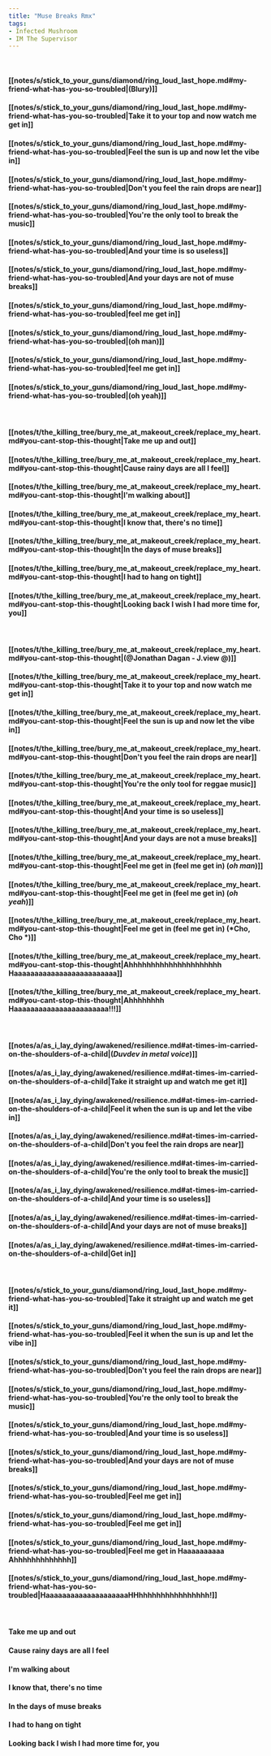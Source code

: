 ```yaml
---
title: "Muse Breaks Rmx"
tags:
- Infected Mushroom
- IM The Supervisor
---
```

&nbsp;
#### [[notes/s/stick_to_your_guns/diamond/ring_loud_last_hope.md#my-friend-what-has-you-so-troubled|(Blury)]]
#### [[notes/s/stick_to_your_guns/diamond/ring_loud_last_hope.md#my-friend-what-has-you-so-troubled|Take it to your top and now watch me get in]]
#### [[notes/s/stick_to_your_guns/diamond/ring_loud_last_hope.md#my-friend-what-has-you-so-troubled|Feel the sun is up and now let the vibe in]]
#### [[notes/s/stick_to_your_guns/diamond/ring_loud_last_hope.md#my-friend-what-has-you-so-troubled|Don't you feel the rain drops are near]]
#### [[notes/s/stick_to_your_guns/diamond/ring_loud_last_hope.md#my-friend-what-has-you-so-troubled|You're the only tool to break the music]]
#### [[notes/s/stick_to_your_guns/diamond/ring_loud_last_hope.md#my-friend-what-has-you-so-troubled|And your time is so useless]]
#### [[notes/s/stick_to_your_guns/diamond/ring_loud_last_hope.md#my-friend-what-has-you-so-troubled|And your days are not of muse breaks]]
#### [[notes/s/stick_to_your_guns/diamond/ring_loud_last_hope.md#my-friend-what-has-you-so-troubled|feel me get in]]
#### [[notes/s/stick_to_your_guns/diamond/ring_loud_last_hope.md#my-friend-what-has-you-so-troubled|(oh man)]]
#### [[notes/s/stick_to_your_guns/diamond/ring_loud_last_hope.md#my-friend-what-has-you-so-troubled|feel me get in]]
#### [[notes/s/stick_to_your_guns/diamond/ring_loud_last_hope.md#my-friend-what-has-you-so-troubled|(oh yeah)]]
&nbsp;
#### [[notes/t/the_killing_tree/bury_me_at_makeout_creek/replace_my_heart.md#you-cant-stop-this-thought|Take me up and out]]
#### [[notes/t/the_killing_tree/bury_me_at_makeout_creek/replace_my_heart.md#you-cant-stop-this-thought|Cause rainy days are all I feel]]
#### [[notes/t/the_killing_tree/bury_me_at_makeout_creek/replace_my_heart.md#you-cant-stop-this-thought|I'm walking about]]
#### [[notes/t/the_killing_tree/bury_me_at_makeout_creek/replace_my_heart.md#you-cant-stop-this-thought|I know that, there's no time]]
#### [[notes/t/the_killing_tree/bury_me_at_makeout_creek/replace_my_heart.md#you-cant-stop-this-thought|In the days of muse breaks]]
#### [[notes/t/the_killing_tree/bury_me_at_makeout_creek/replace_my_heart.md#you-cant-stop-this-thought|I had to hang on tight]]
#### [[notes/t/the_killing_tree/bury_me_at_makeout_creek/replace_my_heart.md#you-cant-stop-this-thought|Looking back I wish I had more time for, you]]
&nbsp;
#### [[notes/t/the_killing_tree/bury_me_at_makeout_creek/replace_my_heart.md#you-cant-stop-this-thought|(@Jonathan Dagan - J.view @)]]
#### [[notes/t/the_killing_tree/bury_me_at_makeout_creek/replace_my_heart.md#you-cant-stop-this-thought|Take it to your top and now watch me get in]]
#### [[notes/t/the_killing_tree/bury_me_at_makeout_creek/replace_my_heart.md#you-cant-stop-this-thought|Feel the sun is up and now let the vibe in]]
#### [[notes/t/the_killing_tree/bury_me_at_makeout_creek/replace_my_heart.md#you-cant-stop-this-thought|Don't you feel the rain drops are near]]
#### [[notes/t/the_killing_tree/bury_me_at_makeout_creek/replace_my_heart.md#you-cant-stop-this-thought|You're the only tool for reggae music]]
#### [[notes/t/the_killing_tree/bury_me_at_makeout_creek/replace_my_heart.md#you-cant-stop-this-thought|And your time is so useless]]
#### [[notes/t/the_killing_tree/bury_me_at_makeout_creek/replace_my_heart.md#you-cant-stop-this-thought|And your days are not a muse breaks]]
#### [[notes/t/the_killing_tree/bury_me_at_makeout_creek/replace_my_heart.md#you-cant-stop-this-thought|Feel me get in  (feel me get in) (*oh man*)]]
#### [[notes/t/the_killing_tree/bury_me_at_makeout_creek/replace_my_heart.md#you-cant-stop-this-thought|Feel me get in  (feel me get in) (*oh yeah*)]]
#### [[notes/t/the_killing_tree/bury_me_at_makeout_creek/replace_my_heart.md#you-cant-stop-this-thought|Feel me get in  (feel me get in) (*Cho, Cho *)]]
#### [[notes/t/the_killing_tree/bury_me_at_makeout_creek/replace_my_heart.md#you-cant-stop-this-thought|Ahhhhhhhhhhhhhhhhhhhhh Haaaaaaaaaaaaaaaaaaaaaaaaa]]
#### [[notes/t/the_killing_tree/bury_me_at_makeout_creek/replace_my_heart.md#you-cant-stop-this-thought|Ahhhhhhhh Haaaaaaaaaaaaaaaaaaaaaaa!!!]]
&nbsp;
#### [[notes/a/as_i_lay_dying/awakened/resilience.md#at-times-im-carried-on-the-shoulders-of-a-child|(*Duvdev in metal voice*)]]
#### [[notes/a/as_i_lay_dying/awakened/resilience.md#at-times-im-carried-on-the-shoulders-of-a-child|Take it straight up and watch me get it]]
#### [[notes/a/as_i_lay_dying/awakened/resilience.md#at-times-im-carried-on-the-shoulders-of-a-child|Feel it when the sun is up and let the vibe in]]
#### [[notes/a/as_i_lay_dying/awakened/resilience.md#at-times-im-carried-on-the-shoulders-of-a-child|Don't you feel the rain drops are near]]
#### [[notes/a/as_i_lay_dying/awakened/resilience.md#at-times-im-carried-on-the-shoulders-of-a-child|You're the only tool to break the music]]
#### [[notes/a/as_i_lay_dying/awakened/resilience.md#at-times-im-carried-on-the-shoulders-of-a-child|And your time is so useless]]
#### [[notes/a/as_i_lay_dying/awakened/resilience.md#at-times-im-carried-on-the-shoulders-of-a-child|And your days are not of muse breaks]]
#### [[notes/a/as_i_lay_dying/awakened/resilience.md#at-times-im-carried-on-the-shoulders-of-a-child|Get in]]
&nbsp;
#### [[notes/s/stick_to_your_guns/diamond/ring_loud_last_hope.md#my-friend-what-has-you-so-troubled|Take it straight up and watch me get it]]
#### [[notes/s/stick_to_your_guns/diamond/ring_loud_last_hope.md#my-friend-what-has-you-so-troubled|Feel it when the sun is up and let the vibe in]]
#### [[notes/s/stick_to_your_guns/diamond/ring_loud_last_hope.md#my-friend-what-has-you-so-troubled|Don't you feel the rain drops are near]]
#### [[notes/s/stick_to_your_guns/diamond/ring_loud_last_hope.md#my-friend-what-has-you-so-troubled|You're the only tool to break the music]]
#### [[notes/s/stick_to_your_guns/diamond/ring_loud_last_hope.md#my-friend-what-has-you-so-troubled|And your time is so useless]]
#### [[notes/s/stick_to_your_guns/diamond/ring_loud_last_hope.md#my-friend-what-has-you-so-troubled|And your days are not of muse breaks]]
#### [[notes/s/stick_to_your_guns/diamond/ring_loud_last_hope.md#my-friend-what-has-you-so-troubled|Feel me get in]]
#### [[notes/s/stick_to_your_guns/diamond/ring_loud_last_hope.md#my-friend-what-has-you-so-troubled|Feel me get in]]
#### [[notes/s/stick_to_your_guns/diamond/ring_loud_last_hope.md#my-friend-what-has-you-so-troubled|Feel me get in  Haaaaaaaaaa Ahhhhhhhhhhhhh]]
#### [[notes/s/stick_to_your_guns/diamond/ring_loud_last_hope.md#my-friend-what-has-you-so-troubled|HaaaaaaaaaaaaaaaaaaaaHHhhhhhhhhhhhhhhhh!]]
&nbsp;
#### Take me up and out
#### Cause rainy days are all I feel
#### I'm walking about
#### I know that, there's no time
#### In the days of muse breaks
#### I had to hang on tight
#### Looking back I wish I had more time for, you
